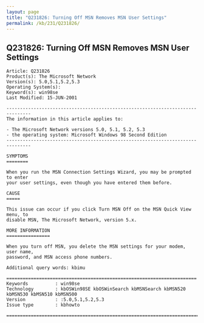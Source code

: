 ```yaml
---
layout: page
title: "Q231826: Turning Off MSN Removes MSN User Settings"
permalink: /kb/231/Q231826/
---
```


## Q231826: Turning Off MSN Removes MSN User Settings

	Article: Q231826
	Product(s): The Microsoft Network
	Version(s): 5.0,5.1,5.2,5.3
	Operating System(s): 
	Keyword(s): win98se
	Last Modified: 15-JUN-2001
	
	-------------------------------------------------------------------------------
	The information in this article applies to:
	
	- The Microsoft Network versions 5.0, 5.1, 5.2, 5.3 
	- the operating system: Microsoft Windows 98 Second Edition 
	-------------------------------------------------------------------------------
	
	SYMPTOMS
	========
	
	When you run the MSN Connection Settings Wizard, you may be prompted to enter
	your user settings, even though you have entered them before.
	
	CAUSE
	=====
	
	This issue can occur if you click Turn MSN Off on the MSN Quick View menu, to
	disable MSN, The Microsoft Network, version 5.x.
	
	MORE INFORMATION
	================
	
	When you turn off MSN, you delete the MSN settings for your modem, user name,
	password, and MSN access phone numbers.
	
	Additional query words: kbimu
	
	======================================================================
	Keywords          : win98se 
	Technology        : kbOSWin98SE kbOSWinSearch kbMSNSearch kbMSN520 kbMSN530 kbMSN510 kbMSN500
	Version           : :5.0,5.1,5.2,5.3
	Issue type        : kbhowto
	
	=============================================================================
	
